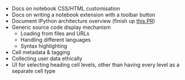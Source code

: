 - Docs on notebook CSS/HTML customisation
- Docs on writing a notebook extension with a toolbar button
- Document IPython architecture overview (finish up [this PR](https://github.com/ipython/ipython/pull/5665))
- Generic source code display mechanism
   - Loading from files and URLs
   - Handling different languages
   - Syntax highlighting
- Cell metadata & tagging
- Collecting user data ethically
- UI for selecting heading cell levels, other than having every level as a separate cell type